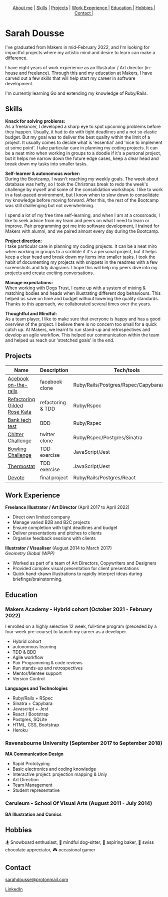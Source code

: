 <div align="center">

[About me](#sarah-dousse) |
[Skills](#skills)  |
[Projects](#projects) |
[Work Experience ](#work-experience) |
[Education ](#education) |
[Hobbies ](#hobbies) |
[Contact ](#contact) |
  
</div>

# Sarah Dousse


I've graduated from Makers in mid-February 2022, and I'm looking for impactful projects where my artistic mind and desire to learn can make a difference.

I have eight years of work experience as an Illustrator / Art director (in-house and freelance). Through this and my education at Makers, I have carved out a few skills that will help start my career in software development.

I'm currently learning Go and extending my knowledge of Ruby/Rails.

## Skills

**Knack for solving problems:** <br />
As a freelancer, I developed a sharp eye to spot upcoming problems before they happen. Usually, it had to do with tight deadlines and a not so elastic budget. But my goal was to deliver the best quality within the limit of a project. It usually comes to decide what is 'essential' and 'nice to implement at some point'.
I take particular care in planning my coding projects. It can be a neat miro when working in groups to a doodle if it's a personal project, but it helps me narrow down the future edge cases, keep a clear head and break down my tasks into smaller tasks.

**Self-learner & autonomous worker:** <br />
During the Bootcamp, I wasn't reaching my weekly goals. The week about database was hefty, so I took the Christmas break to redo the week's challenge by myself and some of the consolidation workshops. I like to work in a fast-paced environment, but I know when to slow down to consolidate my knowledge before moving forward. After this, the rest of the Bootcamp was still challenging but not overwhelming.

I spend a lot of my free time self-learning, and when I am at a crossroads, I like to seek advice from my team and peers on what I need to learn or improve.
Pair programming got me into software development, I trained for Makers with alumni, and we paired almost every day during the Bootcamp.

**Project direction:** <br />
I take particular care in planning my coding projects. It can be a neat miro when working in groups to a scribble if it's a personal project, but it helps keep a clear head and break down my items into smaller tasks. I took the habit of documenting my projects with snippets in the readmes with a few screenshots and tidy diagrams. I hope this will help my peers dive into my projects and create exciting conversations.

**Manage expectations:** <br />
When working with Dogs Trust, I came up with a system of mixing & matching bodies and heads when illustrating different dog behaviours. This helped us save on time and budget without lowering the quality standards. Thanks to this approach, we collaborated several times over the years.

**Thoughtful and Mindful:** <br />
As a team player, I like to make sure that everyone is happy and has a good overview of the project. I believe there is no concern too small for a quick catch up. At Makers, we learnt to run stand-up and retrospectives and develop an agile workflow. This helped our communication within the team and helped us reach our 'stretched goals' in the end.

## Projects

| Name                                                                     | Description    | Tech/tools                                | additional links       |
| ------------------------------------------------------------------------ | -------------- | ----------------------------------------- | ---------------------- |
| [Acebook on-the-rails](https://github.com/s-dousse/acebook-on-the-rails) | facebook clone | Ruby/Rails/Postgres/Rspec/Capybara/Heroku |
| [Refactoring Gilded Rose Kata](https://github.com/s-dousse/GildedRose-Refactoring-Kata-Ruby)    | refactoring & TDD  | Ruby/Rspec     |
| [Bank tech test](https://github.com/s-dousse/Bank_tech_test)             | BDD            | Ruby/Rspec                                |
| [Chitter Challenge](https://github.com/s-dousse/chitter-challenge)       | twitter clone  | Ruby/Rspec/Postgres/Sinatra               |
| [Bowling Challenge](https://github.com/s-dousse/bowling-challenge_JS)    | TDD exercise   | JavaScript/Jest                           |
| [Thermostat](https://github.com/s-dousse/Thermostat_JSapp)               | TDD exercise   | JavaScript/Jest                           |
| [Devote](https://github.com/s-dousse/devote_frontend)                    | final project  | Ruby/Rails/Postgres/React                 | [devote_backend](https://github.com/s-dousse/devote_backend) |

## Work Experience

**Freelance Illustrator / Art Director** (April 2017 to April 2022)  

- Direct own limited company
- Manage varied B2B and B2C projects
- Ensure completion with tight deadlines and budget
- Deliver presentations and pitches to clients
- Organise feedback sessions with clients

**Illustrator / Visualiser** (August 2014 to March 2017)  
_Geometry Global (WPP)_

- Worked as part of a team of Art Directors, Copywriters and Designers
- Provided complex visual presentation for client presentations
- Quick hand-drawn illustrations to rapidly interpret ideas during briefings/brainstorming.


## Education

### Makers Academy - Hybrid cohort (October 2021 - February 2022)

I enrolled on a highly selective 12 week, full-time program (preceded by a four-week pre-course) to launch my career as a developer.

- Hybrid cohort
- autonomous learning
- TDD & BDD
- Agile workflow
- Pair Programming & code reviews
- Run stands-up and retrospectives
- Mentor/Mentee support
- Version Control

**Languages and Technologies**
- Ruby/Rails + RSpec
- Sinatra + Capybara
- Javascript + Jest
- React / Bootstrap
- Postgres, SQLite
- HTML, CSS, Bootstrap
- Heroku

### Ravensbourne University (September 2017 to September 2018)
**MA Communication Design**

- Rapid Prototyping
- Basic electronics and coding knowledge
- Interactive project: projection mapping & Uniy
- Art Direction
- Team Management
- Student representative

### Ceruleum - School Of Visual Arts (August 2011 - July 2014)
**BA Illustration and Comics**

## Hobbies

🏂 Snowboard enthusiast, 🐶 mindful dog-sitter, 🍰 aspiring baker, 🍫 swiss chocolate appreciator, 🎮 occasional gamer

## Contact
<sarahdousse@protonmail.com>

[LinkedIn](https://www.linkedin.com/in/sarahdousse/)
